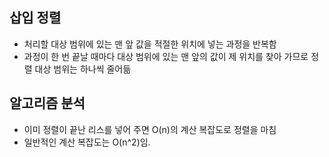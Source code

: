 ## 삽입 정렬
- 처리할 대상 범위에 있는 맨 앞 값을 적절한 위치에 넣는 과정을 반복함
- 과정이 한 번 끝날 때마다 대상 범위에 있는 맨 앞의 값이 제 위치를 찾아 가므로 정렬 대상 범위는 하나씩 줄어듦

## 알고리즘 분석
- 이미 정렬이 끝난 리스를 넣어 주면 O(n)의 계산 복잡도로 정렬을 마침
- 일반적인 계산 복잡도는 O(n^2)임.
